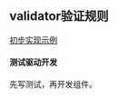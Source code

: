 ## validator验证规则

[初步实现示例](https://jsbin.com/vahosejeyu/edit?html,js,output)

#### 测试驱动开发
先写测试，再开发组件。
